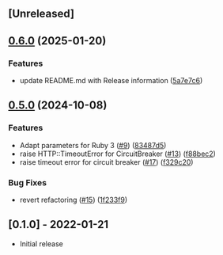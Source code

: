 ## [Unreleased]

## [0.6.0](https://github.com/sequra/factiva-api-client/compare/v0.5.0...v0.6.0) (2025-01-20)


### Features

* update README.md with Release information ([5a7e7c6](https://github.com/sequra/factiva-api-client/commit/5a7e7c6e0b51e233b1fd98161244e6b389d5087e))

## [0.5.0](https://github.com/sequra/factiva-api-client/compare/v0.4.0...v0.5.0) (2024-10-08)


### Features

* Adapt parameters for Ruby 3 ([#9](https://github.com/sequra/factiva-api-client/issues/9)) ([83487d5](https://github.com/sequra/factiva-api-client/commit/83487d55dd4a8cd90ecd24eaa1b9b34934445234))
* raise HTTP::TimeoutError for CircuitBreaker ([#13](https://github.com/sequra/factiva-api-client/issues/13)) ([f88bec2](https://github.com/sequra/factiva-api-client/commit/f88bec29f01085340d29e5748c9782e23c19b3a8))
* raise timeout error for circuit breaker ([#17](https://github.com/sequra/factiva-api-client/issues/17)) ([f329c20](https://github.com/sequra/factiva-api-client/commit/f329c2063dbd16dec3f4bc6aeea02a6c39cb757f))


### Bug Fixes

* revert refactoring ([#15](https://github.com/sequra/factiva-api-client/issues/15)) ([1f233f9](https://github.com/sequra/factiva-api-client/commit/1f233f9c074941db51e0f452b3885522935cc665))

## [0.1.0] - 2022-01-21

- Initial release
